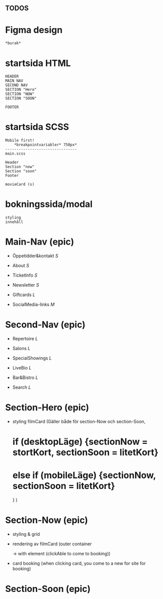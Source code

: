 ## TODOS

# Figma design 
    *burak*

# startsida HTML
    
    HEADER
    MAIN NAV
    SECOND NAV
    SECTION "Hero"
    SECTION "NOW"
    SECTION "SOON"

    FOOTER

# startsida SCSS
    Mobile first!
        *breakpointvariabler* 750px*
    --------------------------------
    main.scss

    Header
    Section "now"
    Section "soon"
    Footer

    movieCard (s)

# bokningssida/modal
    styling
    innehåll


# Main-Nav (epic)

* Öppetidder&kontakt *S* 

* About *S*

* TicketInfo  *S*

* Newsletter *S*

* Giftcards *L*

* SocialMedia-links *M*


# Second-Nav (epic)

* Repertoire *L*

* Salons *L*

* SpecialShowings *L*

* LiveBio *L*

* Bar&Bistro *L*

* Search *L*


# Section-Hero (epic) 




* styling filmCard (Gäller både för section-Now och section-Soon, 
  # if (desktopLäge) {sectionNow = stortKort, sectionSoon = litetKort} 
  # else if (mobileLäge) {sectionNow, sectionSoon = litetKort}
  } ) 

# Section-Now (epic)

* styling & grid

* rendering av filmCard (outer container <div> -> with <a> element (clickAble to come to booking))

* card booking (when clicking card, you come to a new for site for booking)


# Section-Soon (epic) 

